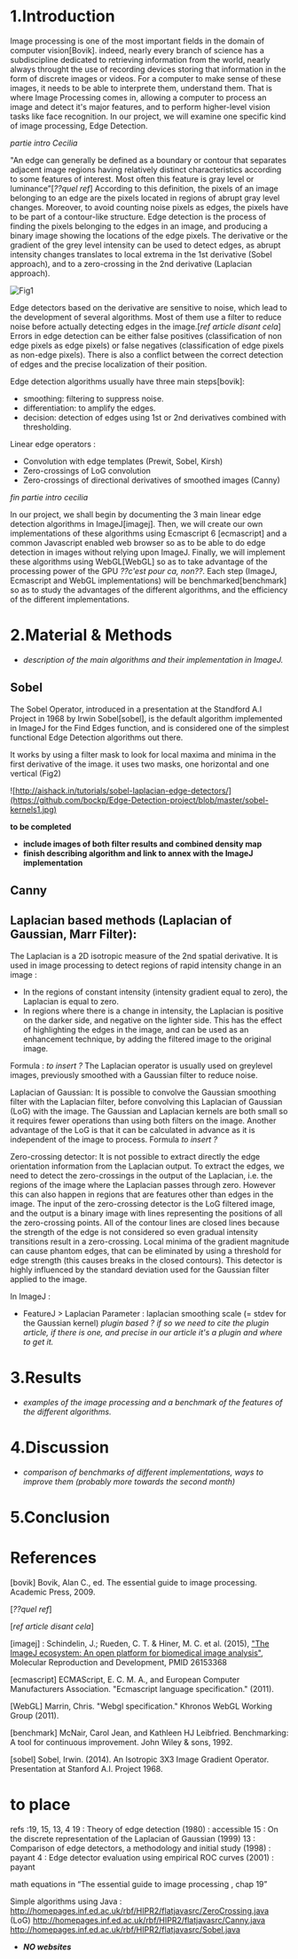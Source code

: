 # 1.Introduction

Image processing is one of the most important fields in the domain of computer vision[Bovik]. indeed, nearly every branch of science has a subdiscipline dedicated to retrieving information from the world, nearly always throught the use of recording devices storing that information in the form of discrete images or videos.
For a computer to make sense of these images, it needs to be able to interprete them, understand them.
That is where Image Processing comes in, allowing a computer to process an image and detect it's major features, and to perform higher-level vision tasks like face recognition.
In our project, we will examine one specific kind of image processing, Edge Detection.

*partie intro Cecilia*

"An edge can generally be defined as a boundary or contour that separates adjacent image regions having relatively distinct characteristics according to some features of interest. Most often this feature is gray level or luminance”[*??quel ref*]  According to this definition, the pixels of an image belonging to an edge are the pixels located in regions of abrupt gray level changes. Moreover, to avoid counting noise pixels as edges, the pixels have to be part of a contour-like structure.
Edge detection is the process of finding the pixels belonging to the edges in an image, and producing a binary image showing the locations of the edge pixels. The derivative or the gradient of the grey level intensity can be used to detect edges, as abrupt intensity changes translates to local extrema in the 1st derivative (Sobel approach), and to a zero-crossing in the 2nd derivative (Laplacian approach).

![Fig1](https://github.com/bockp/Edge-Detection-project/blob/master/derivatives.jpg)

Edge detectors based on the derivative are sensitive to noise, which lead to the development of several algorithms. Most of them use a filter to reduce noise before actually detecting edges in the image.[*ref article disant cela*]
Errors in edge detection can be either false positives (classification of non edge pixels as edge pixels) or false negatives (classification of edge pixels as non-edge pixels). There is also a conflict between the correct detection of edges and the precise localization of their position. 

Edge detection algorithms usually have three main steps[bovik]:
- smoothing: filtering to suppress noise.
- differentiation: to amplify the edges.
- decision: detection of edges using 1st or 2nd derivatives combined with thresholding.

Linear edge operators :
- Convolution with edge templates (Prewit, Sobel, Kirsh)
- Zero-crossings of LoG convolution
- Zero-crossings of directional derivatives of smoothed images (Canny)

*fin partie intro cecilia*

In our project, we shall begin by documenting the 3 main linear edge detection algorithms in ImageJ[imagej].
Then, we will create our own implementations of these algorithms using Ecmascript 6 [ecmascript] and a common Javascript enabled web browser so as to be able to do edge detection in images without relying upon ImageJ.
Finally, we will implement these algorithms using WebGL[WebGL] so as to take advantage of the processing power of the GPU *??c'est pour ca, non??*.
Each step (ImageJ, Ecmascript and WebGL implementations) will be benchmarked[benchmark] so as to study the advantages of the different algorithms, and the efficiency of the different implementations.


# 2.Material & Methods

* *description of the main algorithms and their implementation in ImageJ.*

## Sobel

The Sobel Operator, introduced in a presentation at the Standford A.I Project in 1968 by Irwin Sobel[sobel], is the default algorithm implemented in ImageJ for the Find Edges function, and is considered one of the simplest functional Edge Detection algorithms out there.

It works by using a filter mask to look for local maxima and minima in the first derivative of the image.
it uses two masks, one horizontal and one vertical (Fig2)

![http://aishack.in/tutorials/sobel-laplacian-edge-detectors/](https://github.com/bockp/Edge-Detection-project/blob/master/sobel-kernels1.jpg)

**to be completed**
* **include images of both filter results and combined density map**
* **finish describing algorithm and link to annex with the ImageJ implementation**

## Canny


## Laplacian based methods (Laplacian of Gaussian, Marr Filter):

The Laplacian is a 2D isotropic measure of the 2nd spatial derivative. It is used in image processing to detect regions of rapid intensity change in an image :
- In the regions of constant intensity (intensity gradient equal to zero), the Laplacian is equal to zero.
- In regions where there is a change in intensity, the Laplacian is positive on the darker side, and negative on the lighter side.
This has the effect of highlighting the edges in the image, and can be used as an enhancement technique, by adding the filtered image to the original image. 

Formula : *to insert ?*
The Laplacian operator is usually used on greylevel images, previously smoothed with a Gaussian filter to reduce noise.

Laplacian of Gaussian:
It is possible to convolve the Gaussian smoothing filter with the Laplacian filter, before convolving this Laplacian of Gaussian (LoG) with the image. The Gaussian and Laplacian kernels are both small so it requires fewer operations than using both filters on the image. Another advantage of the LoG is that it can be calculated in advance as it is independent of the image to process.
Formula *to insert ?*

Zero-crossing detector:
It is not possible to extract directly the edge orientation information from the Laplacian output. To extract the edges, we need to detect the zero-crossings in the output of the Laplacian, i.e. the regions of the image where the Laplacian passes through zero. However this can also happen in regions that are features other than edges in the image.
The input of the zero-crossing detector is the LoG filtered image, and the output is a binary image with lines representing the positions of all the zero-crossing points. All of the contour lines are closed lines because the strength of the edge is not considered so even gradual intensity transitions result in a zero-crossing. Local minima of the gradient magnitude can cause phantom edges, that can be eliminated by using a threshold for edge strength (this causes breaks in the closed contours).
This detector is highly influenced by the standard deviation used for the Gaussian filter applied to the image. 

In ImageJ :
- FeatureJ > Laplacian
Parameter : laplacian smoothing scale (= stdev for the Gaussian kernel)
*plugin based ? if so we need to cite the plugin article, if there is one, and precise in our article it's a plugin and where to get it.*


# 3.Results

* *examples of the image processing and a benchmark of the features of the different algorithms.*


# 4.Discussion

* *comparison of benchmarks of different implementations, ways to improve them (probably more towards the second month)*

# 5.Conclusion


# References

[bovik] Bovik, Alan C., ed. The essential guide to image processing. Academic Press, 2009.

[*??quel ref*] 

[*ref article disant cela*]


[imagej] : Schindelin, J.; Rueden, C. T. & Hiner, M. C. et al. (2015), ["The ImageJ ecosystem: An open platform for biomedical image analysis"](http://onlinelibrary.wiley.com/doi/10.1002/mrd.22489/full), Molecular Reproduction and Development, PMID 26153368 

[ecmascript] ECMAScript, E. C. M. A., and European Computer Manufacturers Association. "Ecmascript language specification." (2011).

[WebGL] Marrin, Chris. "Webgl specification." Khronos WebGL Working Group (2011).

[benchmark] McNair, Carol Jean, and Kathleen HJ Leibfried. Benchmarking: A tool for continuous improvement. John Wiley & sons, 1992.

[sobel] Sobel, Irwin. (2014). An Isotropic 3X3 Image Gradient Operator. Presentation at Stanford A.I. Project 1968.


# to place

refs :19, 15, 13, 4
19 : Theory of edge detection (1980) : accessible
15 : On the discrete representation of the Laplacian of Gaussian (1999) 
13 : Comparison of edge detectors, a methodology and initial study (1998) : payant
4 : Edge detector evaluation using empirical ROC curves (2001) : payant

math equations in “The essential guide to image processing , chap 19”

Simple algorithms using Java : http://homepages.inf.ed.ac.uk/rbf/HIPR2/flatjavasrc/ZeroCrossing.java (LoG)
http://homepages.inf.ed.ac.uk/rbf/HIPR2/flatjavasrc/Canny.java
http://homepages.inf.ed.ac.uk/rbf/HIPR2/flatjavasrc/Sobel.java


* ***NO websites***
